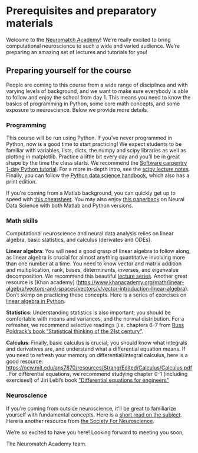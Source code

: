 # Prerequisites and preparatory materials

Welcome to the [Neuromatch Academy](https://neuromatch.io/academy/)! We’re really excited to bring computational neuroscience to such a wide and varied audience. We’re preparing an amazing set of lectures and tutorials for you!

## Preparing yourself for the course

People are coming to this course from a wide range of disciplines and with varying levels of background, and we want to make sure everybody is able to follow and enjoy the school from day 1. This means you need to know the basics of programming in Python, some core math concepts, and some exposure to neuroscience. Below we provide more details.

### Programming

This course will be run using Python. If you’ve never programmed in Python, now is a good time to start practicing! We expect students to be familiar with variables, lists, dicts, the numpy and scipy libraries as well as plotting in matplotlib. Practice a little bit every day and you’ll be in great shape by the time the class starts. We recommend the [Software carpentry 1-day Python tutorial](https://swcarpentry.github.io/python-novice-inflammation/). For a more in-depth intro, see the [scipy lecture notes](https://scipy-lectures.org/). Finally, you can follow the [Python data science handbook](https://jakevdp.github.io/PythonDataScienceHandbook/), which also has a print edition. 

If you’re coming from a Matlab background, you can quickly get up to speed with [this cheatsheet](https://cheatsheets.quantecon.org/). You may also enjoy [this paperback](https://www.worldcat.org/title/neural-data-science-a-primer-with-matlab-and-python/oclc/973932708) on Neural Data Science with both Matlab and Python versions.

### Math skills

Computational neuroscience and neural data analysis relies on linear algebra, basic statistics, and calculus (derivates and ODEs). 

**Linear algebra**: You will need a good grasp of linear algebra to follow along, as linear algebra is crucial for almost anything quantitative involving more than one number at a time. You need to know vector and matrix addition and multiplication, rank, bases, determinants, inverses, and eigenvalue decomposition. We recommend this beautiful [lecture series](https://www.youtube.com/playlist?list=PLZHQObOWTQDPD3MizzM2xVFitgF8hE_ab). Another great resource is [Khan academy] (https://www.khanacademy.org/math/linear-algebra/vectors-and-spaces/vectors/v/vector-introduction-linear-algebra). Don’t skimp on practicing these concepts. Here is a series of exercises on [linear algebra in Python](https://www.w3resource.com/python-exercises/numpy/linear-algebra/index.php).

**Statistics**: Understanding statistics is also important; you should be comfortable with means and variances, and the normal distribution. For a refresher, we recommend selective readings (i.e. chapters 6-7 from [Russ Poldrack’s book “Statistical thinking of the 21st century”](https://statsthinking21.github.io/statsthinking21-core-site/).

**Calculus**: Finally, basic calculus is crucial; you should know what integrals and derivatives are, and understand what a differential equation means. If you need to refresh your memory on differential/integral calculus, here is a good resource: https://ocw.mit.edu/ans7870/resources/Strang/Edited/Calculus/Calculus.pdf. For differential equations, we recommend studying chapter 0-1 (including exercises!) of Jiri Lebl’s book ["Differential equations for engineers"](https://www.jirka.org/diffyqs/)

### Neuroscience

If you’re coming from outside neuroscience, it’ll be great to familiarize yourself with fundamental concepts. Here is a [short read on the subject](https://www.bna.org.uk/static/uploads/resources/BNA_English.pdf). Here is another resource from [the Society For Neuroscience](https://www.brainfacts.org/the-brain-facts-book).

We’re so excited to have you here! Looking forward to meeting you soon,

The Neuromatch Academy team.
